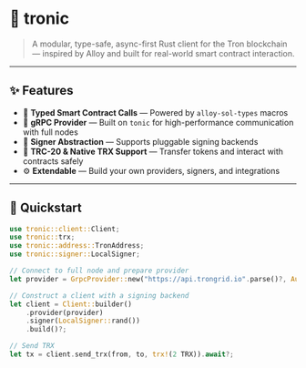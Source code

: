 # 🦀 tronic

> A modular, type-safe, async-first Rust client for the Tron blockchain — inspired by Alloy and built for real-world smart contract interaction.

---

## ✨ Features

- 🧱 **Typed Smart Contract Calls** — Powered by `alloy-sol-types` macros
- 📡 **gRPC Provider** — Built on `tonic` for high-performance communication with full nodes
- 🔐 **Signer Abstraction** — Supports pluggable signing backends
- 🔗 **TRC-20 & Native TRX Support** — Transfer tokens and interact with contracts safely
- ⚙️ **Extendable** — Build your own providers, signers, and integrations

---

## 🚀 Quickstart

```rust
use tronic::client::Client;
use tronic::trx;
use tronic::address::TronAddress;
use tronic::signer::LocalSigner;

// Connect to full node and prepare provider
let provider = GrpcProvider::new("https://api.trongrid.io".parse()?, Auth::None).await?;

// Construct a client with a signing backend
let client = Client::builder()
    .provider(provider)
    .signer(LocalSigner::rand())
    .build()?;

// Send TRX
let tx = client.send_trx(from, to, trx!(2 TRX)).await?;
